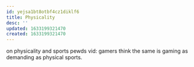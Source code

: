 ```yaml
---
id: yejsa1bt8otbf4cz1diklf6
title: Physicality
desc: ''
updated: 1633199321470
created: 1633199321470
---
```


on physicality and sports
pewds vid: gamers think the same
is gaming as demanding as physical sports.
